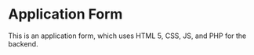 # Application Form

This is an application form, which uses HTML 5, CSS, JS, and PHP for the backend.
